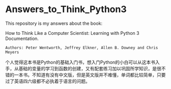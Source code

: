 # Answers_to_Think_Python3
This repository is my answers about the book:

  How to Think Like a Computer Scientist: Learning with Python 3 Documentation.
  
    Authors: Peter Wentworth, Jeffrey Elkner, Allen B. Downey and Chris Meyers
    
 个人觉得这本书是Python的基础入门书，想入门Python的小白可以从这本书入手，从基础的变量的学习到函数的创建，又有配套练习加以巩固所学知识，是很不错的一本书。不知道有没有中文版，但是英文版并不难懂，单词都比较简单，只要过了英语四六级都不必执着于语言的问题。

